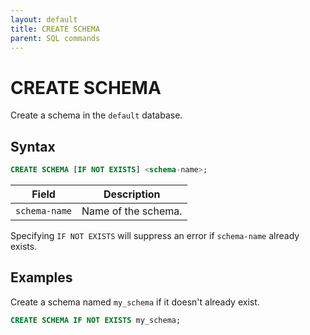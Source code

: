 ```yaml
---
layout: default
title: CREATE SCHEMA
parent: SQL commands
---
```


# CREATE SCHEMA

Create a schema in the `default` database.

## Syntax

```sql
CREATE SCHEMA [IF NOT EXISTS] <schema-name>;
```

| Field         | Description         |
| ------------- | ------------------- |
| `schema-name` | Name of the schema. |

Specifying `IF NOT EXISTS` will suppress an error if `schema-name` already
exists.

## Examples

Create a schema named `my_schema` if it doesn't already exist.

```sql
CREATE SCHEMA IF NOT EXISTS my_schema;
```
